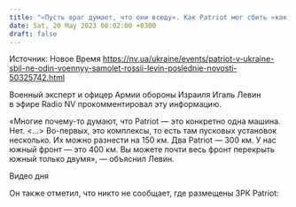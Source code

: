 ```yaml
---
title: "«Пусть враг думает, что они всюду». Как Patriot мог сбить «как минимум один» военный самолет РФ — Левин"
date: Sat, 20 May 2023 08:02:00 +0300
draft: false
---
```

Источник: Новое Время https://nv.ua/ukraine/events/patriot-v-ukraine-sbil-ne-odin-voennyy-samolet-rossii-levin-poslednie-novosti-50325742.html


 Военный эксперт и офицер Армии обороны Израиля Игаль Левин в эфире Radio NV прокомментировал эту информацию.

«Многие почему-то думают, что Patriot — это конкретно одна машина. Нет. <...> Во-первых, это комплексы, то есть там пусковых установок несколько. Их можно разнести на 150 км. Два Patriot — 300 км. У нас южный фронт — это 400 км. Вы можете почти весь фронт перекрыть южный только двумя», — объяснил Левин.

  Видео дня    

Он также отметил, что никто не сообщает, где размещены ЗРК Patriot:
